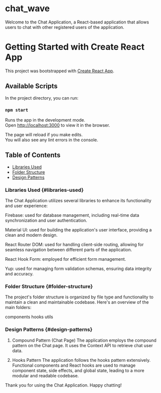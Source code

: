 # chat_wave

Welcome to the Chat Application, a React-based application that allows users to chat with other registered users of the application.

# Getting Started with Create React App

This project was bootstrapped with [Create React App](https://github.com/facebook/create-react-app).

## Available Scripts

In the project directory, you can run:

### `npm start`

Runs the app in the development mode.\
Open [http://localhost:3000](http://localhost:3000) to view it in the browser.

The page will reload if you make edits.\
You will also see any lint errors in the console.

## Table of Contents

- [Libraries Used](#libraries-used)
- [Folder Structure](#folder-structure)
- [Design Patterns](#design-patterns)

### Libraries Used {#libraries-used}

The Chat Application utilizes several libraries to enhance its functionality and user experience:

Firebase: used for database management, including real-time data synchronization and user authentication.

Material UI: used for building the application's user interface, providing a clean and modern design.

React Router DOM: used for handling client-side routing, allowing for seamless navigation between different parts of the application.

React Hook Form: employed for efficient form management.

Yup: used for managing form validation schemas, ensuring data integrity and accuracy.

### Folder Structure {#folder-structure}

The project's folder structure is organized by file type and functionality to maintain a clean and maintainable codebase. Here's an overview of the main folders:

components
hooks
utils

### Design Patterns {#design-patterns}

1. Compound Pattern (Chat Page)
   The application employs the compound pattern on the Chat page. It uses the Context API to retrieve chat user data.

2. Hooks Pattern
   The application follows the hooks pattern extensively. Functional components and React hooks are used to manage component state, side effects, and global state, leading to a more modular and readable codebase.

Thank you for using the Chat Application. Happy chatting!

